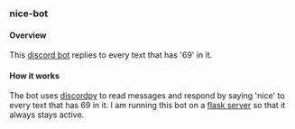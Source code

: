 ### nice-bot
#### Overview
This [discord bot](https://discord.com/api/oauth2/authorize?client_id=934355049231036466&permissions=2048&scope=bot) replies to every text that has '69' in it.
#### How it works
The bot uses [discordpy](https://discordpy.readthedocs.io/en/stable/) to read messages and respond by saying 'nice' to every text that has 69 in it. I am running this bot on a [flask server](https://github.com/VanshBhandari/nice-bot/blob/main/server.py) so that it always stays active. 
